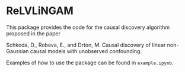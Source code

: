 # ReLVLiNGAM
This package provides the code for the causal discovery algorithm proposed in the paper

Schkoda, D., Robeva, E., and Drton, M. Causal discovery of linear non-Gaussian causal models with unobserved confounding. 
 
Examples of how to use the package can be found in ```example.ipynb```.
